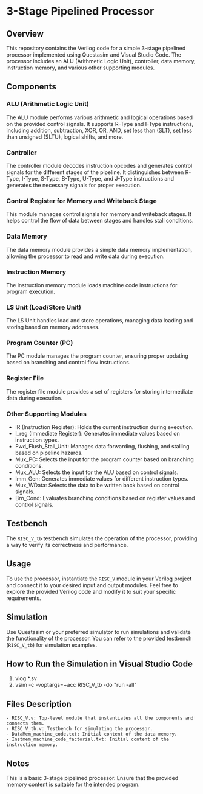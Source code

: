 # 3-Stage Pipelined Processor

## Overview

This repository contains the Verilog code for a simple 3-stage pipelined processor implemented using Questasim and Visual Studio Code. The processor includes an ALU (Arithmetic Logic Unit), controller, data memory, instruction memory, and various other supporting modules.

## Components

### ALU (Arithmetic Logic Unit)

The ALU module performs various arithmetic and logical operations based on the provided control signals. It supports R-Type and I-Type instructions, including addition, subtraction, XOR, OR, AND, set less than (SLT), set less than unsigned (SLTU), logical shifts, and more.

### Controller

The controller module decodes instruction opcodes and generates control signals for the different stages of the pipeline. It distinguishes between R-Type, I-Type, S-Type, B-Type, U-Type, and J-Type instructions and generates the necessary signals for proper execution.

### Control Register for Memory and Writeback Stage

This module manages control signals for memory and writeback stages. It helps control the flow of data between stages and handles stall conditions.

### Data Memory

The data memory module provides a simple data memory implementation, allowing the processor to read and write data during execution.

### Instruction Memory

The instruction memory module loads machine code instructions for program execution.

### LS Unit (Load/Store Unit)

The LS Unit handles load and store operations, managing data loading and storing based on memory addresses.

### Program Counter (PC)

The PC module manages the program counter, ensuring proper updating based on branching and control flow instructions.

### Register File

The register file module provides a set of registers for storing intermediate data during execution.

### Other Supporting Modules

- IR (Instruction Register): Holds the current instruction during execution.
- I_reg (Immediate Register): Generates immediate values based on instruction types.
- Fwd_Flush_Stall_Unit: Manages data forwarding, flushing, and stalling based on pipeline hazards.
- Mux_PC: Selects the input for the program counter based on branching conditions.
- Mux_ALU: Selects the input for the ALU based on control signals.
- Imm_Gen: Generates immediate values for different instruction types.
- Mux_WData: Selects the data to be written back based on control signals.
- Brn_Cond: Evaluates branching conditions based on register values and control signals.

## Testbench

The `RISC_V_tb` testbench simulates the operation of the processor, providing a way to verify its correctness and performance.

## Usage

To use the processor, instantiate the `RISC_V` module in your Verilog project and connect it to your desired input and output modules.
Feel free to explore the provided Verilog code and modify it to suit your specific requirements.

## Simulation

Use Questasim or your preferred simulator to run simulations and validate the functionality of the processor. You can refer to the provided testbench (`RISC_V_tb`) for simulation examples.

## How to Run the Simulation in Visual Studio Code
1. vlog *.sv
2. vsim -c -voptargs=+acc RISC_V_tb -do "run -all"

## Files Description
    - RISC_V.v: Top-level module that instantiates all the components and connects them.
    - RISC_V_tb.v: Testbench for simulating the processor.
    - DataMem_machine_code.txt: Initial content of the data memory.
    - Instmem_machine_code_factorial.txt: Initial content of the instruction memory.

## Notes
This is a basic 3-stage pipelined processor. Ensure that the provided memory content is suitable for the intended program.
